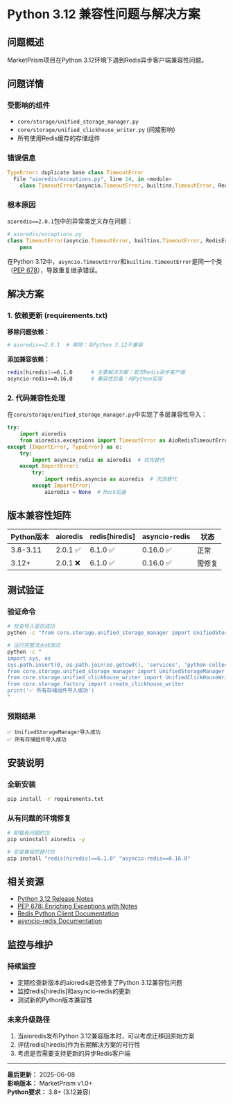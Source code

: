 # Python 3.12 兼容性问题与解决方案

## 问题概述

MarketPrism项目在Python 3.12环境下遇到Redis异步客户端兼容性问题。

## 问题详情

### 受影响的组件
- `core/storage/unified_storage_manager.py`
- `core/storage/unified_clickhouse_writer.py` (间接影响)
- 所有使用Redis缓存的存储组件

### 错误信息
```python
TypeError: duplicate base class TimeoutError
  File "aioredis/exceptions.py", line 14, in <module>
    class TimeoutError(asyncio.TimeoutError, builtins.TimeoutError, RedisError):
```

### 根本原因
`aioredis==2.0.1`包中的异常类定义存在问题：
```python
# aioredis/exceptions.py
class TimeoutError(asyncio.TimeoutError, builtins.TimeoutError, RedisError):
    pass
```

在Python 3.12中，`asyncio.TimeoutError`和`builtins.TimeoutError`是同一个类（[PEP 678](https://peps.python.org/pep-0678/)），导致重复继承错误。

## 解决方案

### 1. 依赖更新 (requirements.txt)

**移除问题依赖：**
```bash
# aioredis==2.0.1  # 移除：与Python 3.12不兼容
```

**添加兼容依赖：**
```bash
redis[hiredis]==6.1.0      # 主要解决方案：官方Redis异步客户端
asyncio-redis==0.16.0      # 兼容性后备：纯Python实现
```

### 2. 代码兼容性处理

在`core/storage/unified_storage_manager.py`中实现了多层兼容性导入：

```python
try:
    import aioredis
    from aioredis.exceptions import TimeoutError as AioRedisTimeoutError
except (ImportError, TypeError) as e:
    try:
        import asyncio_redis as aioredis  # 优先替代
    except ImportError:
        try:
            import redis.asyncio as aioredis  # 次选替代
        except ImportError:
            aioredis = None  # Mock后备
```

## 版本兼容性矩阵

| Python版本 | aioredis | redis[hiredis] | asyncio-redis | 状态 |
|-----------|----------|----------------|---------------|------|
| 3.8-3.11  | 2.0.1 ✅ | 6.1.0 ✅       | 0.16.0 ✅     | 正常 |
| 3.12+     | 2.0.1 ❌ | 6.1.0 ✅       | 0.16.0 ✅     | 需修复 |

## 测试验证

### 验证命令
```bash
# 检查导入是否成功
python -c "from core.storage.unified_storage_manager import UnifiedStorageManager; print('✅ 导入成功')"

# 运行完整流水线测试
python -c "
import sys, os
sys.path.insert(0, os.path.join(os.getcwd(), 'services', 'python-collector', 'src'))
from core.storage.unified_storage_manager import UnifiedStorageManager
from core.storage.unified_clickhouse_writer import UnifiedClickHouseWriter
from core.storage.factory import create_clickhouse_writer
print('✅ 所有存储组件导入成功')
"
```

### 预期结果
```
✅ UnifiedStorageManager导入成功
✅ 所有存储组件导入成功
```

## 安装说明

### 全新安装
```bash
pip install -r requirements.txt
```

### 从有问题的环境修复
```bash
# 卸载有问题的包
pip uninstall aioredis -y

# 安装兼容的替代包
pip install "redis[hiredis]==6.1.0" "asyncio-redis==0.16.0"
```

## 相关资源

- [Python 3.12 Release Notes](https://docs.python.org/3.12/whatsnew/3.12.html)
- [PEP 678: Enriching Exceptions with Notes](https://peps.python.org/pep-0678/)
- [Redis Python Client Documentation](https://redis-py.readthedocs.io/)
- [asyncio-redis Documentation](https://asyncio-redis.readthedocs.io/)

## 监控与维护

### 持续监控
- 定期检查新版本的aioredis是否修复了Python 3.12兼容性问题
- 监控redis[hiredis]和asyncio-redis的更新
- 测试新的Python版本兼容性

### 未来升级路径
1. 当aioredis发布Python 3.12兼容版本时，可以考虑迁移回原始方案
2. 评估redis[hiredis]作为长期解决方案的可行性
3. 考虑是否需要支持更新的异步Redis客户端

---

**最后更新：** 2025-06-08  
**影响版本：** MarketPrism v1.0+  
**Python要求：** 3.8+ (3.12兼容) 